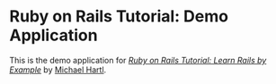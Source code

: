 # Ruby on Rails Tutorial: Demo Application

This is the demo application for [*Ruby on Rails Tutorial: Learn Rails by Example*](http://railstutorial.org/) by [Michael Hartl](http://michaelhartl.com/).